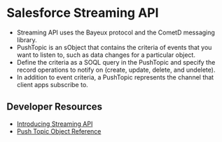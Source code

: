 # Salesforce Streaming API

 * Streaming API uses the Bayeux protocol and the CometD messaging library.
 * PushTopic is an sObject that contains the criteria of events that you want to listen to, such as data changes for a particular object.
 * Define the criteria as a SOQL query in the PushTopic and specify the record operations to notify on (create, update, delete, and undelete).  
 * In addition to event criteria, a PushTopic represents the channel that client apps subscribe to.


## Developer Resources
 * [Introducing Streaming API](https://developer.salesforce.com/docs/atlas.en-us.204.0.api_streaming.meta/api_streaming/intro_stream.htm)
 * [Push Topic Object Reference](https://developer.salesforce.com/docs/atlas.en-us.204.0.api.meta/object_ref/pushtopic.htm)
